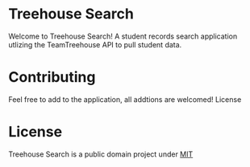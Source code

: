# Treehouse Search
Welcome to Treehouse Search! A student records search application utlizing the TeamTreehouse API to pull student data.

# Contributing
Feel free to add to the application, all addtions are welcomed!
License

# License
Treehouse Search is a public domain project under [MIT](https://mit-license.org/)
